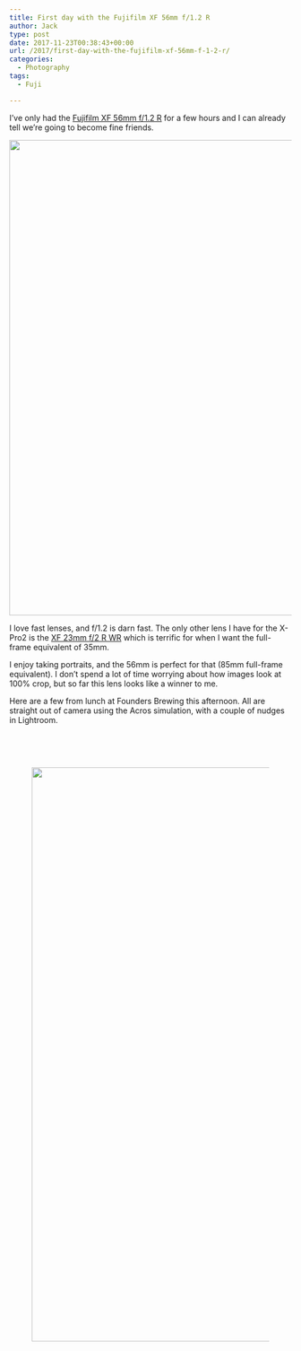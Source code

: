 ```yaml
---
title: First day with the Fujifilm XF 56mm f/1.2 R
author: Jack
type: post
date: 2017-11-23T00:38:43+00:00
url: /2017/first-day-with-the-fujifilm-xf-56mm-f-1-2-r/
categories:
  - Photography
tags:
  - Fuji

---
```

I&#8217;ve only had the [Fujifilm XF 56mm f/1.2 R][1] for a few hours and I can already tell we&#8217;re going to become fine friends.

<img class="alignnone size-full wp-image-113" src="/wp-content/uploads/2017/11/IMG_0242-edit.jpg" alt="" width="1024" height="848" srcset="/wp-content/uploads/2017/11/IMG_0242-edit.jpg 1024w, /wp-content/uploads/2017/11/IMG_0242-edit-300x248.jpg 300w, /wp-content/uploads/2017/11/IMG_0242-edit-768x636.jpg 768w, /wp-content/uploads/2017/11/IMG_0242-edit-750x621.jpg 750w" sizes="(max-width: 1024px) 100vw, 1024px" />

I love fast lenses, and f/1.2 is darn fast. The only other lens I have for the X-Pro2 is the [XF 23mm f/2 R WR][2] which is terrific for when I want the full-frame equivalent of 35mm.

I enjoy taking portraits, and the 56mm is perfect for that (85mm full-frame equivalent). I don&#8217;t spend a lot of time worrying about how images look at 100% crop, but so far this lens looks like a winner to me.

Here are a few from lunch at Founders Brewing this afternoon. All are straight out of camera using the Acros simulation, with a couple of nudges in Lightroom.

&nbsp;

&nbsp;

<div id='gallery-13' class='gallery galleryid-112 gallery-columns-1 gallery-size-large'>
  <figure class='gallery-item'> 
  
  <div class='gallery-icon portrait'>
    <a href='https://jack.baty.net/2017/first-day-with-the-fujifilm-xf-56mm-f-1-2-r/giovanni/'><img width="819" height="1024" src="/wp-content/uploads/2017/11/DSCF1658-Edit-819x1024.jpg" class="attachment-large size-large" alt="" srcset="/wp-content/uploads/2017/11/DSCF1658-Edit.jpg 819w, /wp-content/uploads/2017/11/DSCF1658-Edit-240x300.jpg 240w, /wp-content/uploads/2017/11/DSCF1658-Edit-768x960.jpg 768w, /wp-content/uploads/2017/11/DSCF1658-Edit-750x938.jpg 750w" sizes="(max-width: 819px) 100vw, 819px" /></a>
  </div></figure>
</div>

&nbsp;

&nbsp;

 [1]: https://www.bhphotovideo.com/c/product/1021630-REG/fujifilm_xf_56mm_f_1_2_r.html
 [2]: https://www.bhphotovideo.com/c/product/1275473-REG/fujifilm_16523169_fujinon_23mm_f_2_r.html